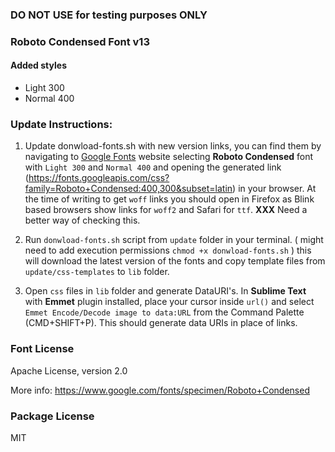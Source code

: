 ### DO NOT USE for testing purposes ONLY

### Roboto Condensed Font v13

#### Added styles
- Light 300
- Normal 400


### Update Instructions:
1. Update donwload-fonts.sh with new version links, you can find them by navigating to [Google Fonts](https://www.google.com/fonts) website selecting **Roboto Condensed** font with `Light 300` and `Normal 400` and opening the generated link (https://fonts.googleapis.com/css?family=Roboto+Condensed:400,300&subset=latin) in your browser. At the time of writing to get `woff` links you should open in Firefox as Blink based browsers show links for `woff2` and Safari for `ttf`. **XXX** Need a better way of checking this.

2. Run `donwload-fonts.sh` script from `update` folder in your terminal. ( might need to add execution permissions `chmod +x donwload-fonts.sh` ) this will download the latest version of the fonts and copy template files from `update/css-templates` to `lib` folder.

3. Open `css` files in `lib` folder and generate DataURI's. In **Sublime Text** with **Emmet** plugin installed, place your cursor inside `url()` and select `Emmet Encode/Decode image to data:URL` from the Command Palette (CMD+SHIFT+P). This should generate data URIs in place of links.

### Font License
Apache License, version 2.0

More info: https://www.google.com/fonts/specimen/Roboto+Condensed

### Package License
MIT

